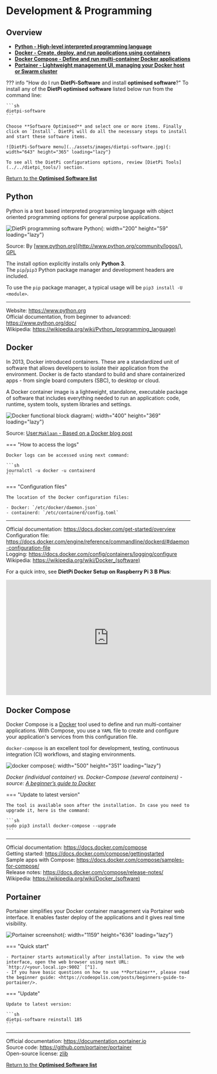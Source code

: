 # Development & Programming

## Overview

- [**Python - High-level interpreted programming language**](#python)
- [**Docker -  Create, deploy, and run applications using containers**](#docker)
- [**Docker Compose - Define and run multi-container Docker applications**](#docker-compose)
- [**Portainer - Lightweight management UI, managing your Docker host or Swarm cluster**](#portainer)

??? info "How do I run **DietPi-Software** and install **optimised software**?"
    To install any of the **DietPi optimised software** listed below run from the command line:

    ```sh
    dietpi-software
    ```

    Choose **Software Optimised** and select one or more items. Finally click on `Install`. DietPi will do all the necessary steps to install and start these software items.

    ![DietPi-Software menu](../assets/images/dietpi-software.jpg){: width="643" height="365" loading="lazy"} 

    To see all the DietPi configurations options, review [DietPi Tools](../../dietpi_tools/) section.

[Return to the **Optimised Software list**](../../software/)

## Python

Python is a text based interpreted programming language with object oriented programming options for general purpose applications.  

![DietPi programming software Python](../assets/images/dietpi-software-programming-pythonlogo.png){: width="200" height="59" loading="lazy"} 

Source: By [www.python.org](http://www.python.org/community/logos/), [GPL](https://commons.wikimedia.org/w/index.php?curid=34991637)

The install option explicitly installs only **Python 3**.  
The `pip`/`pip3` Python package manager and development headers are included.

To use the `pip` package manager, a typical usage will be `pip3 install -U <module>`.

***

Website: <https://www.python.org>  
Official documentation, from beginner to advanced: <https://www.python.org/doc/>  
Wikipedia: <https://wikipedia.org/wiki/Python_(programming_language)>

## Docker

In 2013, Docker introduced containers. These are a standardized unit of software that allows developers to isolate their application from the environment. Docker is de facto standard to build and share containerized apps - from single board computers (SBC), to desktop or cloud.

A Docker container image is a lightweight, standalone, executable package of software that includes everything needed to run an application: code, runtime, system tools, system libraries and settings.

<!-- ![Docker logo](../assets/images/dietpi-software-programming-docker1.svg){: width="200" height="???" loading="lazy"}  -->
![Docker functional block diagram](../assets/images/dietpi-software-programming-docker2.svg){: width="400" height="369" loading="lazy"}

Source: [User:`Maklaan` - Based on a Docker blog post](https://commons.wikimedia.org/w/index.php?curid=37965701)

=== "How to access the logs"

    Docker logs can be accessed using next command:

    ```sh
    journalctl -u docker -u containerd
    ```

=== "Configuration files"

    The location of the Docker configuration files:

    - Docker: `/etc/docker/daemon.json`
    - containerd: `/etc/containerd/config.toml`

***

Official documentation: <https://docs.docker.com/get-started/overview>  
Configuration file: <https://docs.docker.com/engine/reference/commandline/dockerd/#daemon-configuration-file>  
Logging: <https://docs.docker.com/config/containers/logging/configure>  
Wikipedia: <https://wikipedia.org/wiki/Docker_(software)>

For a quick intro, see **DietPi Docker Setup on Raspberry Pi 3 B Plus**:

<iframe src="https://www.youtube-nocookie.com/embed/y_VfLOGm5nA?rel=0" frameborder="0" allow="fullscreen" width="560" height="315" loading="lazy"></iframe>

## Docker Compose

Docker Compose is a [Docker](#docker) tool used to define and run multi-container applications. With Compose, you use a `YAML` file to create and configure your application's services from this configuration file.

`docker-compose` is an excellent tool for development, testing, continuous integration (CI) workflows, and staging environments.

<!-- ![Docker Compose logo](https://raw.githubusercontent.com/docker/compose/master/logo.png) -->
![docker compose](../assets/images/dietpi-docker-compose.png){: width="500" height="351" loading="lazy"}

_Docker (individual container) vs. Docker-Compose (several containers) - source: [A beginner’s guide to Docker](https://www.freecodecamp.org/news/a-beginners-guide-to-docker-how-to-create-a-client-server-side-with-docker-compose-12c8cf0ae0aa/)_

=== "Update to latest version"

    The tool is available soon after the installation. In case you need to upgrade it, here is the command:

    ```sh
    sudo pip3 install docker-compose --upgrade
    ```

***

Official documentation: <https://docs.docker.com/compose>  
Getting started: <https://docs.docker.com/compose/gettingstarted>  
Sample apps with Compose: <https://docs.docker.com/compose/samples-for-compose/>  
Release notes: <https://docs.docker.com/compose/release-notes/>  
Wikipedia: <https://wikipedia.org/wiki/Docker_(software)>

## Portainer

Portainer simplifies your Docker container management via Portainer web interface. It enables faster deploy of the applications and it gives real time visibility.

![Portainer screenshot](../assets/images/dietpi-software-portainer.jpg){: width="1159" height="636" loading="lazy"}

=== "Quick start"

    - Portainer starts automatically after installation. To view the web interface, open the web browser using next URL: `http://<your.local.ip>:9002` [^1].
    - If you have basic questions on how to use **Portainer**, please read the beginner guide: <https://codeopolis.com/posts/beginners-guide-to-portainer/>.

=== "Update"

    Update to latest version:

    ```sh
    dietpi-software reinstall 185
    ```

***

Official documentation: <https://documentation.portainer.io>  
Source code: <https://github.com/portainer/portainer>  
Open-source license: [zlib](https://github.com/portainer/portainer/blob/develop/LICENSE)

[Return to the **Optimised Software list**](../../software/)

[^1]:
    [Logitech Media Server](../media/#logitech-media-server) already listened to port `9000`, and this is why **Portainer** has been configured to start using port `9002`. For more details on the implementation Portainer in DietPi see the GitHub task: <https://github.com/MichaIng/DietPi/pull/3933>
